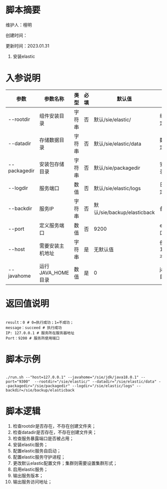 # 脚本摘要

维护人：檀明

创建时间：

更新时间：2023.01.31



1. 安装elastic


# 入参说明

| 参数     | 参数名称     | 类型   | 必填 | 默认值    | 备注                 |
| -------- | ------------ | ------ | ---- | --------- | -------------------- |
| --rootdir     | 组件安装目录 | 字符串 | 否   | 默认/sie/elastic/ |  组件安装目录定义      |
| --datadir     | 存储数据目录 | 字符串 | 否   | 默认/sie/elastic/data | 数据存储目录定义    |
| --packagedir     | 安装包存储目录    | 字符串   | 否   |  默认/sie/packagedir   | 安装包指定目录定义 |
| --logdir     | 服务端口 | 数值 | 否   | 默认/sie/elastic/logs |      日志存储目录定义  |
| --backdir     | 服务IP | 字符串 | 否   | 默认/sie/backup/elasticback  |     备份目录定义    |
| --port     | 定义服务端口  | 数值   | 否   | 9200        |  elastic服务端口定义      |
| --host     | 需要安装主机地址 | 字符串 | 是   | 无默认值 | 例如: 192.168.1.10;本机IP |
| --javahome     | 运行JAVA_HOME目录    | 数值   | 是   | 0         | java运行home目录指定 |





# 返回值说明

``` shell

result：0 # 0=执行成功；1=不成功；
message：succeed # 执行成功
IP: 127.0.0.1 # 服务所在服务器地址
Port：9200 # 服务所使用端口

```



# 脚本示例

``` shell

./run.sh --"host=127.0.0.1" --javahome="/sie/jdk/java18.0.1" --port="9300"  --rootdir="/sie/elastic/" --datadir="/sie/elastic/data" --packagedir="/sie/packagedir" --logdir="/sie/elastic/logs" --backdir=/sie/backup/elasticback 

```



# 脚本逻辑

1. 检查rootdir是否存在，不存在创建文件夹；
2. 检查datadir是否存在，不存在创建文件夹；
3. 检查服务暴露端口是否被占用；
4. 安装elastic服务；
5. 配置elastic服务自启动；
6. 配置elastic服务守护进程；
7. 更改默认elastic配置文件；集群则需要设置集群形式；
8. 启用elastic服务；
9. 输出服务版本；
10. 输出服务访问地址；